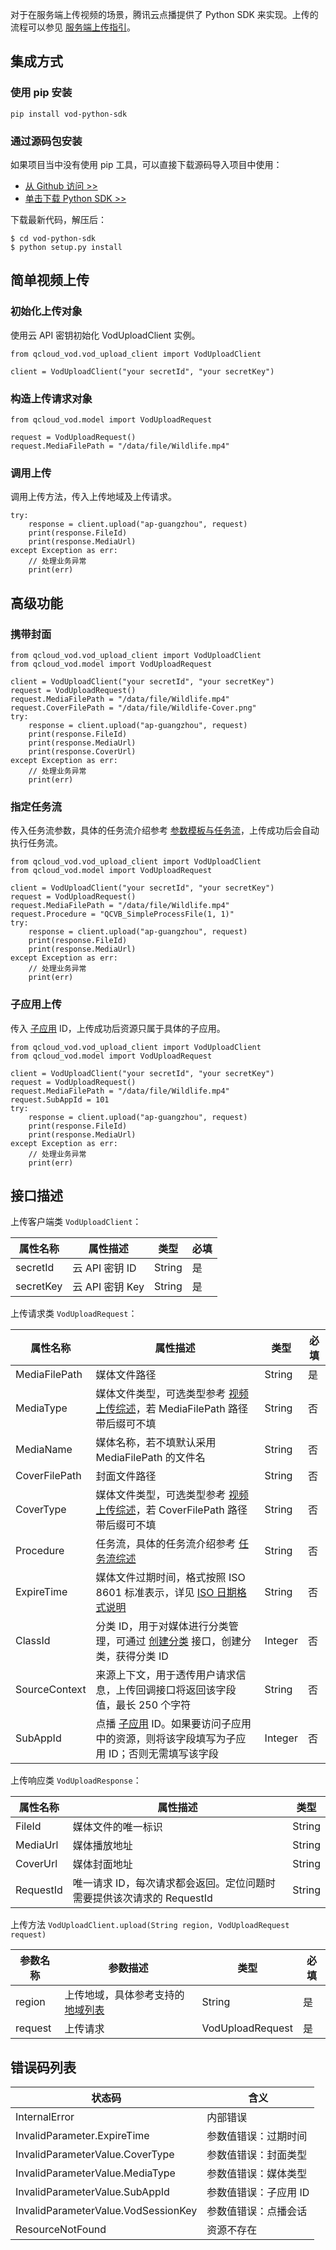对于在服务端上传视频的场景，腾讯云点播提供了 Python SDK 来实现。上传的流程可以参见 [服务端上传指引](https://cloud.tencent.com/document/product/266/9759)。

## 集成方式

### 使用 pip 安装
```
pip install vod-python-sdk
```

### 通过源码包安装
如果项目当中没有使用 pip 工具，可以直接下载源码导入项目中使用：

* [从 Github 访问 >>](https://github.com/tencentyun/vod-python-sdk)
* [单击下载 Python SDK >>](https://github.com/tencentyun/vod-python-sdk/archive/master.zip)

下载最新代码，解压后：
```
$ cd vod-python-sdk
$ python setup.py install
```

##  简单视频上传
### 初始化上传对象
使用云 API 密钥初始化 VodUploadClient 实例。

```
from qcloud_vod.vod_upload_client import VodUploadClient

client = VodUploadClient("your secretId", "your secretKey")
```

### 构造上传请求对象
```
from qcloud_vod.model import VodUploadRequest

request = VodUploadRequest()
request.MediaFilePath = "/data/file/Wildlife.mp4"
```

### 调用上传
调用上传方法，传入上传地域及上传请求。
```
try:
    response = client.upload("ap-guangzhou", request)
    print(response.FileId)
    print(response.MediaUrl)
except Exception as err:
    // 处理业务异常
    print(err)
```

## 高级功能
### 携带封面
```
from qcloud_vod.vod_upload_client import VodUploadClient
from qcloud_vod.model import VodUploadRequest

client = VodUploadClient("your secretId", "your secretKey")
request = VodUploadRequest()
request.MediaFilePath = "/data/file/Wildlife.mp4"
request.CoverFilePath = "/data/file/Wildlife-Cover.png"
try:
    response = client.upload("ap-guangzhou", request)
    print(response.FileId)
    print(response.MediaUrl)
    print(response.CoverUrl)
except Exception as err:
    // 处理业务异常
    print(err)
```

### 指定任务流
传入任务流参数，具体的任务流介绍参考 [参数模板与任务流](https://cloud.tencent.com/document/product/266/11700)，上传成功后会自动执行任务流。
```
from qcloud_vod.vod_upload_client import VodUploadClient
from qcloud_vod.model import VodUploadRequest

client = VodUploadClient("your secretId", "your secretKey")
request = VodUploadRequest()
request.MediaFilePath = "/data/file/Wildlife.mp4"
request.Procedure = "QCVB_SimpleProcessFile(1, 1)"
try:
    response = client.upload("ap-guangzhou", request)
    print(response.FileId)
    print(response.MediaUrl)
except Exception as err:
    // 处理业务异常
    print(err)
```

### 子应用上传
传入 [子应用](https://cloud.tencent.com/document/product/266/14574) ID，上传成功后资源只属于具体的子应用。
```
from qcloud_vod.vod_upload_client import VodUploadClient
from qcloud_vod.model import VodUploadRequest

client = VodUploadClient("your secretId", "your secretKey")
request = VodUploadRequest()
request.MediaFilePath = "/data/file/Wildlife.mp4"
request.SubAppId = 101
try:
    response = client.upload("ap-guangzhou", request)
    print(response.FileId)
    print(response.MediaUrl)
except Exception as err:
    // 处理业务异常
    print(err)
```

## 接口描述
上传客户端类 `VodUploadClient`：

| 属性名称      | 属性描述                   | 类型      | 必填   |
| --------- | ---------------------- | ------- | ---- |
| secretId   | 云 API 密钥 ID        | String | 是    |
| secretKey | 云 API 密钥 Key | String  | 是    |

上传请求类 `VodUploadRequest`：

| 属性名称      | 属性描述                   | 类型      | 必填   |
| --------- | ---------------------- | ------- | ---- |
| MediaFilePath   | 媒体文件路径        | String | 是    |
| MediaType   | 媒体文件类型，可选类型参考 [视频上传综述](https://cloud.tencent.com/document/product/266/9760#.E6.96.87.E4.BB.B6.E7.B1.BB.E5.9E.8B)，若 MediaFilePath 路径带后缀可不填        | String | 否    |
| MediaName   | 媒体名称，若不填默认采用 MediaFilePath 的文件名      | String | 否    |
| CoverFilePath   | 封面文件路径        | String | 否    |
| CoverType   | 媒体文件类型，可选类型参考 [视频上传综述](https://cloud.tencent.com/document/product/266/9760#.E5.B0.81.E9.9D.A2.E7.B1.BB.E5.9E.8B)，若 CoverFilePath 路径带后缀可不填        | String | 否    |
| Procedure   | 任务流，具体的任务流介绍参考 [任务流综述](https://cloud.tencent.com/document/product/266/11700)        | String | 否    |
| ExpireTime   | 媒体文件过期时间，格式按照 ISO 8601 标准表示，详见 [ISO 日期格式说明](https://cloud.tencent.com/document/product/266/11732#iso-.E6.97.A5.E6.9C.9F.E6.A0.BC.E5.BC.8F)        | String | 否    |
| ClassId   | 分类 ID，用于对媒体进行分类管理，可通过 [创建分类](/document/product/266/31772) 接口，创建分类，获得分类 ID        | Integer | 否    |
| SourceContext   | 来源上下文，用于透传用户请求信息，上传回调接口将返回该字段值，最长 250 个字符      | String | 否    |
| SubAppId   | 点播 [子应用](https://cloud.tencent.com/document/product/266/14574) ID。如果要访问子应用中的资源，则将该字段填写为子应用 ID；否则无需填写该字段        | Integer | 否    |

上传响应类 `VodUploadResponse`：

| 属性名称      | 属性描述                   | 类型      |
| --------- | ---------------------- | ------- |
| FileId   | 媒体文件的唯一标识        | String |
| MediaUrl | 媒体播放地址 | String  |
| CoverUrl | 媒体封面地址 | String  |
| RequestId | 唯一请求 ID，每次请求都会返回。定位问题时需要提供该次请求的 RequestId | String  |

上传方法 `VodUploadClient.upload(String region, VodUploadRequest request)`

| 参数名称      | 参数描述                   | 类型      | 必填   |
| --------- | ---------------------- | ------- | ---- |
| region   | 上传地域，具体参考支持的 [地域列表](https://cloud.tencent.com/document/product/266/31756#.E5.9C.B0.E5.9F.9F.E5.88.97.E8.A1.A8)        | String | 是    |
| request   | 上传请求        | VodUploadRequest | 是    |

## 错误码列表

| 状态码         | 含义               |
| ----------- | ----------------- |
| InternalError       | 内部错误  |
| InvalidParameter.ExpireTime       | 参数值错误：过期时间  |
| InvalidParameterValue.CoverType       | 参数值错误：封面类型      |
| InvalidParameterValue.MediaType       | 参数值错误：媒体类型             |
| InvalidParameterValue.SubAppId       | 参数值错误：子应用 ID               |
| InvalidParameterValue.VodSessionKey       | 参数值错误：点播会话               |
| ResourceNotFound       | 资源不存在               |
